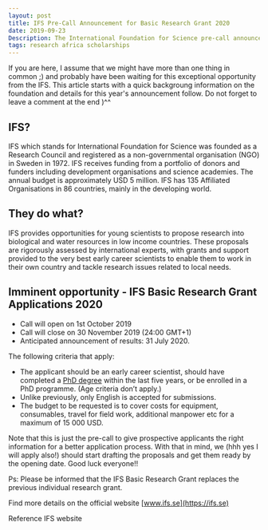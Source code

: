 ```yaml
---
layout: post
title: IFS Pre-Call Announcement for Basic Research Grant 2020
date: 2019-09-23
Description: The International Foundation for Science pre-call announcement for the basic research grant applications 2020. 
tags: research africa scholarships 
---
```

If you are here, I assume that we might have more than one thing in common ;) and probably have been waiting for this exceptional opportunity from the IFS. This article starts with a quick backgroung information on the foundation and details for this year's announcement follow. Do not forget to leave a comment at the end )^^ 
## IFS?
IFS which stands for International Foundation for Science was founded as a Research Council and registered as a non-governmental organisation (NGO) in Sweden in 1972. IFS receives funding from a portfolio of donors and funders including development organisations and science academies. The annual budget is approximately USD 5 million. IFS has 135 Affiliated Organisations in 86 countries, mainly in the developing world.
 
## They do what?
IFS provides opportunities for young scientists to propose research into biological and water resources in low income countries. These proposals are rigorously assessed by international experts, with grants and support provided to the very best early career scientists to enable them to work in their own country and tackle research issues related to local needs.

## Imminent opportunity - IFS Basic Research Grant Applications 2020

- Call will open on 1st October 2019
- Call will close on 30 November 2019 (24:00 GMT+1)
- Anticipated announcement of results: 31 July 2020.

The following criteria that apply:

- The applicant should be an early career scientist, should have completed a [PhD
degree](https://www.findaphd.com/advice/finding/what-is-a-phd.aspx) within the last five years, or be enrolled in a PhD programme.
(Age criteria don’t apply.)
- Unlike previously, only English is accepted for submissions.
- The budget to be requested is to cover costs for equipment, consumables, travel
for field work, additional manpower etc for a maximum of 15 000 USD. 

Note that this is just the pre-call to give prospective applicants the right information for a better application process. With that in mind, we (hhh yes I will apply also!) should start drafting the proposals and get them ready by the opening date. Good luck everyone!!

Ps: Please be informed that the IFS Basic Research Grant replaces the previous individual
research grant.

Find more details on the official website [www.ifs.se](https://ifs.se)

Reference
IFS website

